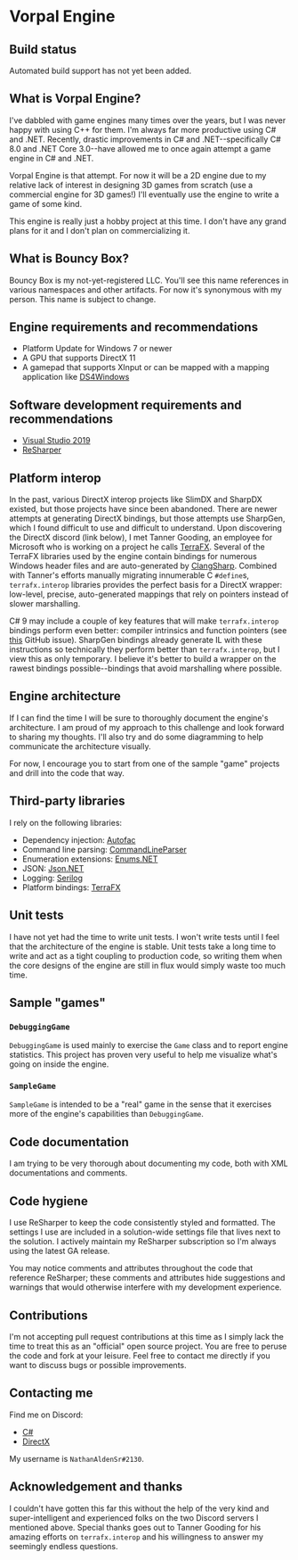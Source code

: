 # Vorpal Engine

## Build status

Automated build support has not yet been added.

## What is Vorpal Engine?

I've dabbled with game engines many times over the years, but I was never happy with using C++ for them. I'm always far more productive using C# and .NET. Recently, drastic improvements in C# and .NET--specifically C# 8.0 and .NET Core 3.0--have allowed me to once again attempt a game engine in C# and .NET.

Vorpal Engine is that attempt. For now it will be a 2D engine due to my relative lack of interest in designing 3D games from scratch (use a commercial engine for 3D games!) I'll eventually use the engine to write a game of some kind.

This engine is really just a hobby project at this time. I don't have any grand plans for it and I don't plan on commercializing it.

## What is Bouncy Box?

Bouncy Box is my not-yet-registered LLC. You'll see this name references in various namespaces and other artifacts. For now it's synonymous with my person. This name is subject to change.

## Engine requirements and recommendations

- Platform Update for Windows 7 or newer
- A GPU that supports DirectX 11
- A gamepad that supports XInput or can be mapped with a mapping application like [DS4Windows](https://ryochan7.github.io/ds4windows-site/)

## Software development requirements and recommendations

- [Visual Studio 2019](https://visualstudio.microsoft.com/vs/)
- [ReSharper](https://www.jetbrains.com/resharper/)

## Platform interop

In the past, various DirectX interop projects like SlimDX and SharpDX existed, but those projects have since been abandoned. There are newer attempts at generating DirectX bindings, but those attempts use SharpGen, which I found difficult to use and difficult to understand. Upon discovering the DirectX discord (link below), I met Tanner Gooding, an employee for Microsoft who is working on a project he calls [TerraFX](https://github.com/terrafx). Several of the TerraFX libraries used by the engine contain bindings for numerous Windows header files and are auto-generated by [ClangSharp](https://github.com/Microsoft/ClangSharp). Combined with Tanner's efforts manually migrating innumerable C `#define`s, `terrafx.interop` libraries provides the perfect basis for a DirectX wrapper: low-level, precise, auto-generated mappings that rely on pointers instead of slower marshalling.

C# 9 may include a couple of key features that will make `terrafx.interop` bindings perform even better: compiler intrinsics and function pointers (see [this](https://github.com/dotnet/csharplang/issues/191) GitHub issue). SharpGen bindings already generate IL with these instructions so technically they perform better than `terrafx.interop`, but I view this as only temporary. I believe it's better to build a wrapper on the rawest bindings possible--bindings that avoid marshalling where possible.

## Engine architecture

If I can find the time I will be sure to thoroughly document the engine's architecture. I am proud of my approach to this challenge and look forward to sharing my thoughts. I'll also try and do some diagramming to help communicate the architecture visually.

For now, I encourage you to start from one of the sample "game" projects and drill into the code that way.

## Third-party libraries

I rely on the following libraries:

- Dependency injection: [Autofac](https://autofac.org/)
- Command line parsing: [CommandLineParser](https://github.com/commandlineparser/commandline)
- Enumeration extensions: [Enums.NET](https://github.com/TylerBrinkley/Enums.NET)
- JSON: [Json.NET](https://www.newtonsoft.com/json)
- Logging: [Serilog](https://serilog.net/)
- Platform bindings: [TerraFX](https://github.com/terrafx/)

## Unit tests

I have not yet had the time to write unit tests. I won't write tests until I feel that the architecture of the engine is stable. Unit tests take a long time to write and act as a tight coupling to production code, so writing them when the core designs of the engine are still in flux would simply waste too much time.

## Sample "games"

### `DebuggingGame`

`DebuggingGame` is used mainly to exercise the `Game` class and to report engine statistics. This project has proven very useful to help me visualize what's going on inside the engine.

### `SampleGame`

`SampleGame` is intended to be a "real" game in the sense that it exercises more of the engine's capabilities than `DebuggingGame`.

## Code documentation

I am trying to be very thorough about documenting my code, both with XML documentations and comments.

## Code hygiene

I use ReSharper to keep the code consistently styled and formatted. The settings I use are included in a solution-wide settings file that lives next to the solution. I actively maintain my ReSharper subscription so I'm always using the latest GA release.

You may notice comments and attributes throughout the code that reference ReSharper; these comments and attributes hide suggestions and warnings that would otherwise interfere with my development experience.

## Contributions

I'm not accepting pull request contributions at this time as I simply lack the time to treat this as an "official" open source project. You are free to peruse the code and fork at your leisure. Feel free to contact me directly if you want to discuss bugs or possible improvements.

## Contacting me

Find me on Discord:

- [C#](https://discord.gg/csharp)
- [DirectX](https://discord.gg/N2mtwy)

My username is `NathanAldenSr#2130`.

## Acknowledgement and thanks

I couldn't have gotten this far this without the help of the very kind and super-intelligent and experienced folks on the two Discord servers I mentioned above. Special thanks goes out to Tanner Gooding for his amazing efforts on `terrafx.interop` and his willingness to answer my seemingly endless questions.

